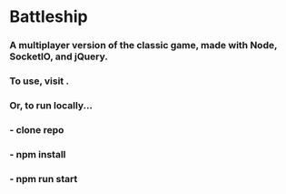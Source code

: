 # Battleship
### A multiplayer version of the classic game, made with Node, SocketIO, and jQuery.
### To use, visit .
### Or, to run locally...
### - clone repo
### - npm install
### - npm run start
